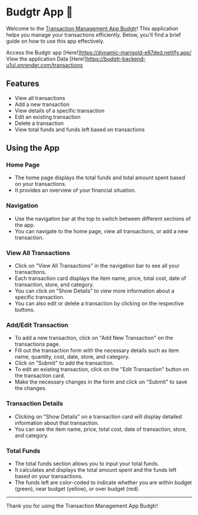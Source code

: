 # Budgtr App 🐷 

Welcome to the [Transaction Management App Budgtr](https://dynamic-marigold-e97ded.netlify.app/)! This application helps you manage your transactions efficiently. Below, you'll find a brief guide on how to use this app effectively.

Access the Budgtr app [Here!]https://dynamic-marigold-e97ded.netlify.app/
View the application Data [Here!]https://budgtr-backend-u1ul.onrender.com/transactions

## Features

- View all transactions
- Add a new transaction
- View details of a specific transaction
- Edit an existing transaction
- Delete a transaction
- View total funds and funds left based on transactions

## Using the App

### Home Page

- The home page displays the total funds and total amount spent based on your transactions.
- It provides an overview of your financial situation.

### Navigation

- Use the navigation bar at the top to switch between different sections of the app.
- You can navigate to the home page, view all transactions, or add a new transaction.

### View All Transactions

- Click on "View All Transactions" in the navigation bar to see all your transactions.
- Each transaction card displays the item name, price, total cost, date of transaction, store, and category.
- You can click on "Show Details" to view more information about a specific transaction.
- You can also edit or delete a transaction by clicking on the respective buttons.

### Add/Edit Transaction

- To add a new transaction, click on "Add New Transaction" on the transactions page.
- Fill out the transaction form with the necessary details such as item name, quantity, cost, date, store, and category.
- Click on "Submit" to add the transaction.
- To edit an existing transaction, click on the "Edit Transaction" button on the transaction card.
- Make the necessary changes in the form and click on "Submit" to save the changes.

### Transaction Details

- Clicking on "Show Details" on a transaction card will display detailed information about that transaction.
- You can see the item name, price, total cost, date of transaction, store, and category.

### Total Funds

- The total funds section allows you to input your total funds.
- It calculates and displays the total amount spent and the funds left based on your transactions.
- The funds left are color-coded to indicate whether you are within budget (green), near budget (yellow), or over budget (red).

---

Thank you for using the Transaction Management App Budgtr!